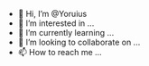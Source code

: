 - 👋 Hi, I’m @Yoruius
- 👀 I’m interested in ...
- 🌱 I’m currently learning ...
- 💞️ I’m looking to collaborate on ...
- 📫 How to reach me ...

<!---
Yoruius/Yoruius is a ✨ special ✨ repository because its `README.md` (this file) appears on your GitHub profile.
You can click the Preview link to take a look at your changes.
--->

